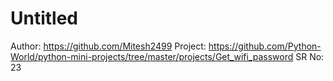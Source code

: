 # Untitled

Author: https://github.com/Mitesh2499
Project: https://github.com/Python-World/python-mini-projects/tree/master/projects/Get_wifi_password
SR No: 23